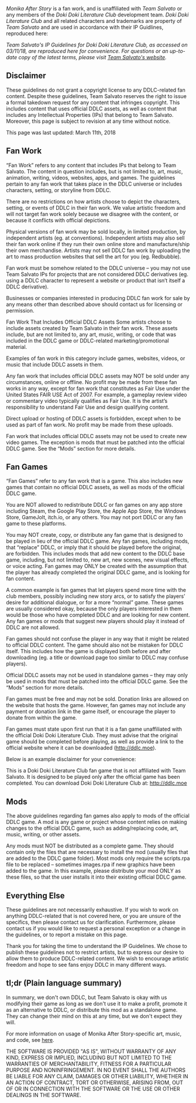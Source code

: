 *Monika After Story* is a fan work, and is unaffiliated with *Team Salvato* or any members of the *Doki Doki Literature Club* development team. *Doki Doki Literature Club* and all related characters and trademarks are property of *Team Salvato* and are used in accordance with their IP Guidlines, reproduced here:

*Team Salvato's IP Guidelines for Doki Doki Literature Club, as accessed on 03/11/18, are reproduced here for convenience. For questions or an up-to-date copy of the latest terms, please visit [Team Salvato's website](http://teamsalvato.com/ip-guidelines/).*

## Disclaimer
These guidelines do not grant a copyright license to any DDLC-related fan content. Despite these guidelines, Team Salvato reserves the right to issue a formal takedown request for any content that infringes copyright. This includes content that uses official DDLC assets, as well as content that includes any Intellectual Properties (IPs) that belong to Team Salvato. Moreover, this page is subject to revision at any time without notice.

This page was last updated: March 11th, 2018

## Fan Work
“Fan Work” refers to any content that includes IPs that belong to Team Salvato. The content in question includes, but is not limited to, art, music, animation, writing, videos, websites, apps, and games. The guidelines pertain to any fan work that takes place in the DDLC universe or includes characters, setting, or storyline from DDLC.

There are no restrictions on how artists choose to depict the characters, setting, or events of DDLC in their fan work. We value artistic freedom and will not target fan work solely because we disagree with the content, or because it conflicts with official depictions.

Physical versions of fan work may be sold locally, in limited production, by independent artists (eg. at conventions). Independent artists may also sell their fan work online if they run their own online store and manufacture/ship their own merchandise. Artists may not sell DDLC fan work by uploading the art to mass production websites that sell the art for you (eg. Redbubble).

Fan work must be somehow related to the DDLC universe – you may not use Team Salvato IPs for projects that are not considered DDLC derivatives (eg. using a DDLC character to represent a website or product that isn’t itself a DDLC derivative).

Businesses or companies interested in producing DDLC fan work for sale by any means other than described above should contact us for licensing or permission.

Fan Work That Includes Official DDLC Assets
Some artists choose to include assets created by Team Salvato in their fan work. These assets include, but are not limited to, any art, music, writing, or code that was included in the DDLC game or DDLC-related marketing/promotional material.

Examples of fan work in this category include games, websites, videos, or music that include DDLC assets in them.

Any fan work that includes official DDLC assets may NOT be sold under any circumstances, online or offline. No profit may be made from these fan works in any way, except for fan work that constitutes as Fair Use under the United States FAIR USE Act of 2007. For example, a gameplay review video or commentary video typically qualifies as Fair Use. It is the artist’s responsibility to understand Fair Use and design qualifying content.

Direct upload or hosting of DDLC assets is forbidden, except when to be used as part of fan work. No profit may be made from these uploads.

Fan work that includes official DDLC assets may not be used to create new video games. The exception is mods that must be patched into the official DDLC game. See the “Mods” section for more details.

## Fan Games
“Fan Games” refer to any fan work that is a game. This also includes new games that contain no official DDLC assets, as well as mods of the official DDLC game.

You are NOT allowed to redistribute DDLC or fan games on any app store including Steam, the Google Play Store, the Apple App Store, the Windows Store, GameJolt, itch.io, or any others. You may not port DDLC or any fan game to these platforms.

You may NOT create, copy, or distribute any fan game that is designed to be played in lieu of the official DDLC game. Any fan games, including mods, that “replace” DDLC, or imply that it should be played before the original, are forbidden. This includes mods that add new content to the DDLC base game, including, but not limited to, new art, new scenes, new visual effects, or voice acting. Fan games may ONLY be created with the assumption that the player has already completed the original DDLC game, and is looking for fan content.

A common example is fan games that let players spend more time with the club members, possibly including new story arcs, or to satisfy the players’ desire for additional dialogue, or for a more “normal” game. These games are usually considered okay, because the only players interested in them would be those who have completed DDLC and are looking for new content. Any fan games or mods that suggest new players should play it instead of DDLC are not allowed.

Fan games should not confuse the player in any way that it might be related to official DDLC content. The game should also not be mistaken for DDLC itself. This includes how the game is displayed both before and after downloading (eg. a title or download page too similar to DDLC may confuse players).

Official DDLC assets may not be used in standalone games – they may only be used in mods that must be patched into the official DDLC game. See the “Mods” section for more details.

Fan games must be free and may not be sold. Donation links are allowed on the website that hosts the game. However, fan games may not include any payment or donation link in the game itself, or encourage the player to donate from within the game.

Fan games must state upon first run that it is a fan game unaffiliated with the official Doki Doki Literature Club. They must advise that the original game should be completed before playing, as well as provide a link to the official website where it can be downloaded (http://ddlc.moe).

Below is an example disclaimer for your convenience:

This is a Doki Doki Literature Club fan game that is not affiliated with Team Salvato. It is designed to be played only after the official game has been completed. You can download Doki Doki Literature Club at: http://ddlc.moe

## Mods
The above guidelines regarding fan games also apply to mods of the official DDLC game. A mod is any game or project whose content relies on making changes to the official DDLC game, such as adding/replacing code, art, music, writing, or other assets.

Any mods must NOT be distributed as a complete game. They should contain only the files that are necessary to install the mod (usually files that are added to the DDLC game folder). Most mods only require the scripts.rpa file to be replaced – sometimes images.rpa if new graphics have been added to the game. In this example, please distribute your mod ONLY as these files, so that the user installs it into their existing official DDLC game.

## Everything Else
These guidelines are not necessarily exhaustive. If you wish to work on anything DDLC-related that is not covered here, or you are unsure of the specifics, then please contact us for clarification. Furthermore, please contact us if you would like to request a personal exception or a change in the guidelines, or to report a mistake on this page.

Thank you for taking the time to understand the IP Guidelines. We chose to publish these guidelines not to restrict artists, but to express our desire to allow them to produce DDLC-related content. We wish to encourage artistic freedom and hope to see fans enjoy DDLC in many different ways.

## tl;dr (Plain language summary)

In summary, we don't own DDLC, but Team Salvato is okay with us modifying their game as long as we don't use it to make a profit, promote it as an alternative to DDLC, or distribute this mod as a standalone game. They can change their mind on this at any time, but we don't expect they will.

For more information on usage of Monika After Story-specific art, music, and code, see [here](https://github.com/Monika-After-Story/MonikaModDev/wiki/FAQ#can-i-use-parts-of-monika-after-story-in-my-own-project).


THE SOFTWARE IS PROVIDED "AS IS", WITHOUT WARRANTY OF ANY KIND, EXPRESS OR IMPLIED, INCLUDING BUT NOT LIMITED TO THE WARRANTIES OF MERCHANTABILITY, FITNESS FOR A PARTICULAR PURPOSE AND NONINFRINGEMENT. IN NO EVENT SHALL THE AUTHORS BE LIABLE FOR ANY CLAIM, DAMAGES OR OTHER LIABILITY, WHETHER IN AN ACTION OF CONTRACT, TORT OR OTHERWISE, ARISING FROM, OUT OF OR IN CONNECTION WITH THE SOFTWARE OR THE USE OR OTHER DEALINGS IN THE SOFTWARE.
